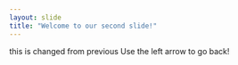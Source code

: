 ```yaml
---
layout: slide
title: "Welcome to our second slide!"
---
```

this is changed from previous
Use the left arrow to go back!
